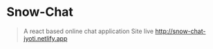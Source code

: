 # Snow-Chat
>A react based online chat application
> Site live <a href="http://snow-chat-jyoti.netlify.app">http://snow-chat-jyoti.netlify.app</a>